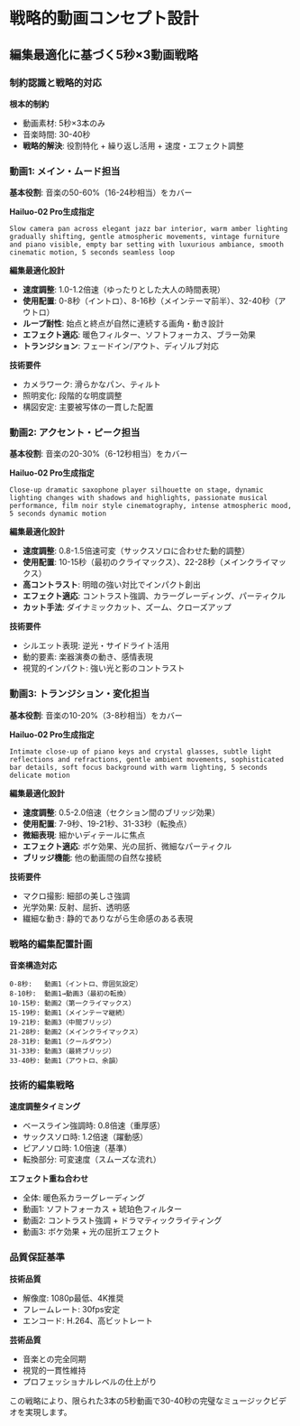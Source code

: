 # 戦略的動画コンセプト設計
## 編集最適化に基づく5秒×3動画戦略

### 制約認識と戦略的対応

**根本的制約**
- 動画素材: 5秒×3本のみ
- 音楽時間: 30-40秒
- **戦略的解決**: 役割特化 + 繰り返し活用 + 速度・エフェクト調整

### 動画1: メイン・ムード担当
**基本役割**: 音楽の50-60%（16-24秒相当）をカバー

**Hailuo-02 Pro生成指定**
```
Slow camera pan across elegant jazz bar interior, warm amber lighting gradually shifting, gentle atmospheric movements, vintage furniture and piano visible, empty bar setting with luxurious ambiance, smooth cinematic motion, 5 seconds seamless loop
```

**編集最適化設計**
- **速度調整**: 1.0-1.2倍速（ゆったりとした大人の時間表現）
- **使用配置**: 0-8秒（イントロ）、8-16秒（メインテーマ前半）、32-40秒（アウトロ）
- **ループ耐性**: 始点と終点が自然に連続する画角・動き設計
- **エフェクト適応**: 暖色フィルター、ソフトフォーカス、ブラー効果
- **トランジション**: フェードイン/アウト、ディゾルブ対応

**技術要件**
- カメラワーク: 滑らかなパン、ティルト
- 照明変化: 段階的な明度調整
- 構図安定: 主要被写体の一貫した配置

### 動画2: アクセント・ピーク担当
**基本役割**: 音楽の20-30%（6-12秒相当）をカバー

**Hailuo-02 Pro生成指定**
```
Close-up dramatic saxophone player silhouette on stage, dynamic lighting changes with shadows and highlights, passionate musical performance, film noir style cinematography, intense atmospheric mood, 5 seconds dynamic motion
```

**編集最適化設計**
- **速度調整**: 0.8-1.5倍速可変（サックスソロに合わせた動的調整）
- **使用配置**: 10-15秒（最初のクライマックス）、22-28秒（メインクライマックス）
- **高コントラスト**: 明暗の強い対比でインパクト創出
- **エフェクト適応**: コントラスト強調、カラーグレーディング、パーティクル
- **カット手法**: ダイナミックカット、ズーム、クローズアップ

**技術要件**
- シルエット表現: 逆光・サイドライト活用
- 動的要素: 楽器演奏の動き、感情表現
- 視覚的インパクト: 強い光と影のコントラスト

### 動画3: トランジション・変化担当
**基本役割**: 音楽の10-20%（3-8秒相当）をカバー

**Hailuo-02 Pro生成指定**
```
Intimate close-up of piano keys and crystal glasses, subtle light reflections and refractions, gentle ambient movements, sophisticated bar details, soft focus background with warm lighting, 5 seconds delicate motion
```

**編集最適化設計**
- **速度調整**: 0.5-2.0倍速（セクション間のブリッジ効果）
- **使用配置**: 7-9秒、19-21秒、31-33秒（転換点）
- **微細表現**: 細かいディテールに焦点
- **エフェクト適応**: ボケ効果、光の屈折、微細なパーティクル
- **ブリッジ機能**: 他の動画間の自然な接続

**技術要件**
- マクロ撮影: 細部の美しさ強調
- 光学効果: 反射、屈折、透明感
- 繊細な動き: 静的でありながら生命感のある表現

### 戦略的編集配置計画

**音楽構造対応**
```
0-8秒:   動画1（イントロ、雰囲気設定）
8-10秒:  動画1→動画3（最初の転換）
10-15秒: 動画2（第一クライマックス）
15-19秒: 動画1（メインテーマ継続）
19-21秒: 動画3（中間ブリッジ）
21-28秒: 動画2（メインクライマックス）
28-31秒: 動画1（クールダウン）
31-33秒: 動画3（最終ブリッジ）
33-40秒: 動画1（アウトロ、余韻）
```

### 技術的編集戦略

**速度調整タイミング**
- ベースライン強調時: 0.8倍速（重厚感）
- サックスソロ時: 1.2倍速（躍動感）
- ピアノソロ時: 1.0倍速（基準）
- 転換部分: 可変速度（スムーズな流れ）

**エフェクト重ね合わせ**
- 全体: 暖色系カラーグレーディング
- 動画1: ソフトフォーカス + 琥珀色フィルター
- 動画2: コントラスト強調 + ドラマティックライティング
- 動画3: ボケ効果 + 光の屈折エフェクト

### 品質保証基準

**技術品質**
- 解像度: 1080p最低、4K推奨
- フレームレート: 30fps安定
- エンコード: H.264、高ビットレート

**芸術品質**
- 音楽との完全同期
- 視覚的一貫性維持
- プロフェッショナルレベルの仕上がり

この戦略により、限られた3本の5秒動画で30-40秒の完璧なミュージックビデオを実現します。